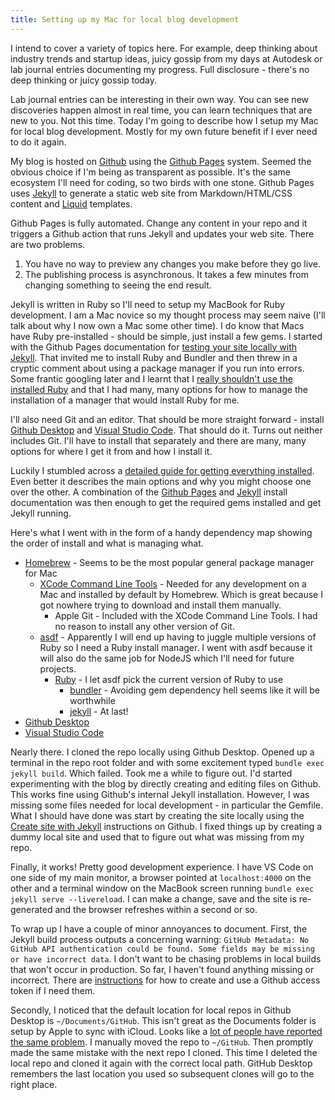 ```yaml
---
title: Setting up my Mac for local blog development
---
```


I intend to cover a variety of topics here. For example, deep thinking about industry trends and startup ideas, juicy gossip from my days at Autodesk or lab journal entries documenting my progress. Full disclosure - there's no deep thinking or juicy gossip today.

Lab journal entries can be interesting in their own way. You can see new discoveries happen almost in real time, you can learn techniques that are new to you. Not this time. Today I'm going to describe how I setup my Mac for local blog development. Mostly for my own future benefit if I ever need to do it again. 

My blog is hosted on [Github](https://github.com/TheCandidStartup/TheCandidStartup.github.io) using the [Github Pages](https://docs.github.com/en/pages) system. Seemed the obvious choice if I'm being as transparent as possible. It's the same ecosystem I'll need for coding, so two birds with one stone. Github Pages uses [Jekyll](https://jekyllrb.com/) to generate a static web site from Markdown/HTML/CSS content and [Liquid](https://github.com/Shopify/liquid/wiki) templates.  

Github Pages is fully automated. Change any content in your repo and it triggers a Github action that runs Jekyll and updates your web site. There are two problems.
1. You have no way to preview any changes you make before they go live. 
2. The publishing process is asynchronous. It takes a few minutes from changing something to seeing the end result.

Jekyll is written in Ruby so I'll need to setup my MacBook for Ruby development. I am a Mac novice so my thought process may seem naive (I'll talk about why I now own a Mac some other time). I do know that Macs have Ruby pre-installed - should be simple, just install a few gems. I started with the Github Pages documentation for [testing your site locally with Jekyll](https://docs.github.com/en/pages/setting-up-a-github-pages-site-with-jekyll/testing-your-github-pages-site-locally-with-jekyll). That invited me to install Ruby and Bundler and then threw in a cryptic comment about using a package manager if you run into errors. Some frantic googling later and I learnt that I [really shouldn't use the installed Ruby](https://www.moncefbelyamani.com/why-you-shouldn-t-use-the-system-ruby-to-install-gems-on-a-mac/) and that I had many, many options for how to manage the installation of a manager that would install Ruby for me.

I'll also need Git and an editor. That should be more straight forward - install [Github Desktop](https://desktop.github.com/) and [Visual Studio Code](https://code.visualstudio.com/). That should do it. Turns out neither includes Git. I'll have to install that separately and there are many, many options for where I get it from and how I install it. 

Luckily I stumbled across a [detailed guide for getting everything installed](https://mac.install.guide/ruby/index.html). Even better it describes the main options and why you might choose one over the other. A combination of the [Github Pages](https://docs.github.com/en/pages/setting-up-a-github-pages-site-with-jekyll/creating-a-github-pages-site-with-jekyll) and [Jekyll](https://jekyllrb.com/docs/installation/macos/) install documentation was then enough to get the required gems installed and get Jekyll running. 

Here's what I went with in the form of a handy dependency map showing the order of install and what is managing what.
* [Homebrew](https://brew.sh/) - Seems to be the most popular general package manager for Mac
  * [XCode Command Line Tools](https://developer.apple.com/xcode/features/) - Needed for any development on a Mac and installed by default by Homebrew. Which is great because I got nowhere trying to download and install them manually.
    * Apple Git - Included with the XCode Command Line Tools. I had no reason to install any other version of Git.
  * [asdf](https://asdf-vm.com/) - Apparently I will end up having to juggle multiple versions of Ruby so I need a Ruby install manager. I went with asdf because it will also do the same job for NodeJS which I'll need for future projects.
    * [Ruby](https://www.ruby-lang.org/en/documentation/installation/) - I let asdf pick the current version of Ruby to use
      * [bundler](https://bundler.io/) - Avoiding gem dependency hell seems like it will be worthwhile
      * [jekyll](https://jekyllrb.com/docs/installation/) - At last!
* [Github Desktop](https://desktop.github.com/)
* [Visual Studio Code](https://code.visualstudio.com/)

Nearly there. I cloned the repo locally using Github Desktop. Opened up a terminal in the repo root folder and with some excitement typed `bundle exec jekyll build`. Which failed. Took me a while to figure out. I'd started experimenting with the blog by directly creating and editing files on Github. This works fine using Github's internal Jekyll installation. However, I was missing some files needed for local development - in particular the Gemfile. What I should have done was start by creating the site locally using the [Create site with Jekyll](https://docs.github.com/en/pages/setting-up-a-github-pages-site-with-jekyll/creating-a-github-pages-site-with-jekyll) instructions on Github. I fixed things up by creating a dummy local site and used that to figure out what was missing from my repo.

Finally, it works! Pretty good development experience. I have VS Code on one side of my main monitor, a browser pointed at `localhost:4000` on the other and a terminal window on the MacBook screen running `bundle exec jekyll serve --livereload`. I can make a change, save and the site is re-generated and the browser refreshes within a second or so. 

To wrap up I have a couple of minor annoyances to document. First, the Jekyll build process outputs a concerning warning: `GitHub Metadata: No GitHub API authentication could be found. Some fields may be missing or have incorrect data`. I don't want to be chasing problems in local builds that won't occur in production. So far, I haven't found anything missing or incorrect. There are [instructions](https://jekyll.github.io/github-metadata/authentication/) for how to create and use a Github access token if I need them. 

Secondly, I noticed that the default location for local repos in Github Desktop is `~/Documents/GitHub`. This isn't great as the Documents folder is setup by Apple to sync with iCloud. Looks like a [lot of people have reported the same problem](https://github.com/desktop/desktop/issues/2889). I manually moved the repo to `~/GitHub`. Then promptly made the same mistake with the next repo I cloned. This time I deleted the local repo and cloned it again with the correct local path. GitHub Desktop remembers the last location you used so subsequent clones will go to the right place. 